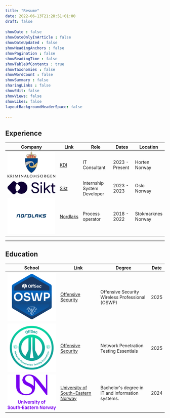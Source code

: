 ```yaml
---
title: "Resume"
date: 2022-06-13T21:28:51+01:00
draft: false

showDate : false
showDateOnlyInArticle : false
showDateUpdated : false
showHeadingAnchors : false
showPagination : false
showReadingTime : false
showTableOfContents : true
showTaxonomies : false 
showWordCount : false
showSummary : false
sharingLinks : false
showEdit: false
showViews: false
showLikes: false
layoutBackgroundHeaderSpace: false

---
```


## Experience

<table>
    <thead>
        <tr>
            <th>Company</th>
            <th>Link</th>
            <th>Role</th>
            <th>Dates</th>
            <th>Location</th>
        </tr>
    </thead>
    <tbody>
        <tr>
            <td rowspan=3><img class="customEntitityLogo" src="kdi.png"/></td>
            <td rowspan=3><a href="https://www.kriminalomsorgen.no/" target="_blank">KDI</a></td>
        </tr>
        <tr>
            <td>IT Consultant</td>
            <td>2023 - Present</td>
            <td>Horten </br>Norway</td>
        </tr>
        <tr>
        </tr>
        <tr>
            <td><img class="customEntitityLogo" src="Sikt.png"/></td>
            <td><a href="https://sikt.no/en/home" target="_blank">Sikt</a></td>
            <td>Internship System Developer</td>
            <td>2023 - 2023</td>
            <td>Oslo</br>Norway</td>
        </tr>
        <tr>
            <td rowspan=3><img class="customEntitityLogo" src="Nordlaks-logo.png"/></td>
            <td rowspan=3><a href="https://www.nordlaks.no/" target="_blank">Nordlaks</a></td>
        </tr>
        <tr>
            <td>Process operator</td>
            <td>2018 - 2022</td>
            <td>Stokmarknes</br>Norway </td>
        </tr>
        <tr>
        </tr>
    </tbody>
</table>

---

## Education

<table>
    <thead>
        <tr>
            <th>School</th>
            <th>Link</th>
            <th>Degree</th>
            <th>Date</th>
        </tr>
    </thead>
    <tbody>
        <tr>
            <td><img class="customEntitityLogo" src="oswp.png"/></td>
            <td><a href="https://www.credential.net/ab1a01f6-de14-46d9-bea9-3348d06150bc#acc.ZUCkABHb" target="_blank">Offensive Security</a></td>
            <td>Offensive Security Wireless Professional (OSWP)</td>
            <td>2025</td>
        </tr>
        <tr>
            <td><img class="customEntitityLogo" src="network_pen.png"/></td>
            <td><a href="https://www.credential.net/6c6a403c-3dee-4042-b60f-3df12e7a4d85#acc.s5m4bJQp" target="_blank">Offensive Security</a></td>
            <td>Network Penetration Testing Essentials</td>
            <td>2025</td>
        </tr>
        <tr>
            <td><img class="customEntitityLogo" src="usn.png"/></td>
            <td><a href="https://www.usn.no/english/" target="_blank">University of South-Eastern Norway</a></td>
            <td>Bachelor's degree in IT and information systems.</td>
            <td>2024</td>
        </tr>
    </tbody>
</table>